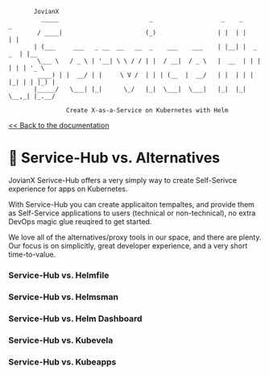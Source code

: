 ```shell
       JovianX
         _____                         _                   _    _           _
        / ____|                       (_)                 | |  | |         | |
       | (___     ___   _ __  __   __  _    ___    ___    | |__| |  _   _  | |__
        \___ \   / _ \ | '__| \ \ / / | |  / __|  / _ \   |  __  | | | | | | '_ \
        ____) | |  __/ | |     \ V /  | | | (__  |  __/   | |  | | | |_| | | |_) |
       |_____/   \___| |_|      \_/   |_|  \___|  \___|   |_|  |_|  \__,_| |_.__/

                Create X-as-a-Service on Kubernetes with Helm
```

[\<\< Back to the documentation](README.md)

# 🍱 Service-Hub vs. Alternatives

JovianX Serivce-Hub offers a very simply way to create Self-Serivce experience for apps on Kubernetes. 


With Service-Hub you can create applicaiton tempaltes, and provide them as Self-Service applications to users (technical or non-technical), no extra DevOps magic glue reuqired to get started.

We love all of the alternatives/proxy tools in our space, and there are plenty. Our focus is on simplicitly, great developer experience, and a very short time-to-value. 


### Service-Hub vs. Helmfile

### Service-Hub vs. Helmsman

### Service-Hub vs. Helm Dashboard

### Service-Hub vs. Kubevela

### Service-Hub vs. Kubeapps
